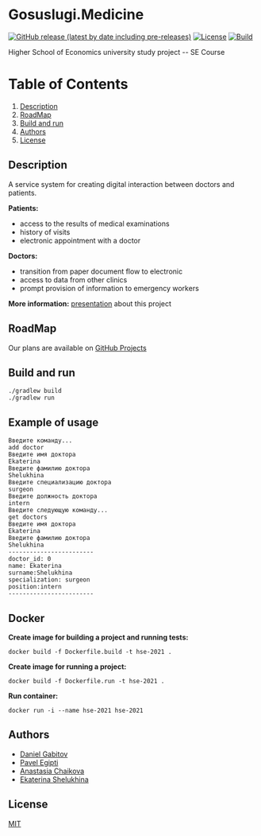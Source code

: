 # Gosuslugi.Medicine
<!-- Add buttons here -->

[![GitHub release (latest by date including pre-releases)](https://img.shields.io/github/v/release/eshelukhina/HSE2021-SE?include_prereleases)](https://github.com/eshelukhina/HSE2021-SE/releases)
[![License](https://img.shields.io/github/license/eshelukhina/HSE2021-SE)](https://github.com/eshelukhina/HSE2021-SE/blob/main/LICENSE)
[![Build](https://github.com/eshelukhina/HSE2021-SE/actions/workflows/main_workflow.yml/badge.svg)](https://github.com/eshelukhina/HSE2021-SE/actions/workflows/main_workflow.yml)

<!-- Describe your project in brief -->

Higher School of Economics university study project -- SE Course

# Table of Contents
1. [Description](#Description)
2. [RoadMap](#RoadMap)
3. [Build and run](#BuildAndRun)
4. [Authors](#Authors)
5. [License](#License)

## Description
A service system for creating digital interaction between doctors and patients.

**Patients:**
* access to the results of medical examinations
* history of visits
* electronic appointment with a doctor

**Doctors:**
* transition from paper document flow to electronic
* access to data from other clinics
* prompt provision of information to emergency workers

**More information:** [presentation](https://docs.google.com/presentation/d/1TxEXXcMWpvSwv1GY_gKuPFU5ftwqNd2J7syRATtkBzk/edit?usp=sharing) about this project

## RoadMap

Our plans are available on [GitHub Projects](https://github.com/eshelukhina/HSE2021-SE/projects/1)

## Build and run
```
./gradlew build
./gradlew run
```

## Example of usage
```
Введите команду...
add doctor
Введите имя доктора
Ekaterina
Введите фамилию доктора
Shelukhina
Введите специализацию доктора
surgeon
Введите должность доктора
intern
Введите следующую команду...
get doctors
Введите имя доктора
Ekaterina
Введите фамилию доктора
Shelukhina
------------------------
doctor_id: 0
name: Ekaterina
surname:Shelukhina
specialization: surgeon
position:intern
------------------------
```

## Docker
**Create image for building a project and running tests:**
```
docker build -f Dockerfile.build -t hse-2021 .
```
**Create image for running a project:**
```
docker build -f Dockerfile.run -t hse-2021 .
```
**Run container:**
```
docker run -i --name hse-2021 hse-2021
```

## Authors
* [Daniel Gabitov](https://github.com/DanielGabitov)
* [Pavel Egipti](https://github.com/egiptipavel)
* [Anastasia Chaikova](https://github.com/achaikova)
* [Ekaterina Shelukhina](https://github.com/eshelukhina)

## License

[MIT](https://choosealicense.com/licenses/mit/)
